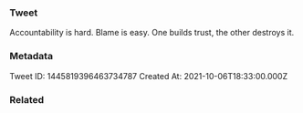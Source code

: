 ### Tweet
Accountability is hard. Blame is easy. One builds trust, the other destroys it.

### Metadata
Tweet ID: 1445819396463734787
Created At: 2021-10-06T18:33:00.000Z

### Related

